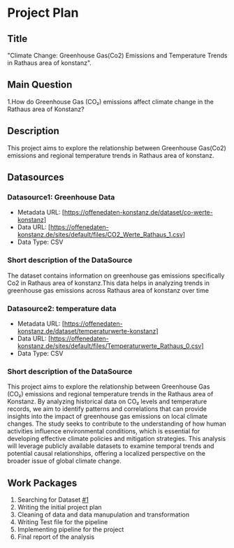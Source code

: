 # Project Plan

## Title
<!-- Give your project a short title. -->
"Climate Change: Greenhouse Gas(Co2) Emissions and Temperature Trends in Rathaus area of konstanz".

## Main Question

<!-- Think about one main question you want to answer based on the data. -->
1.How do Greenhouse Gas (CO₂) emissions affect climate change in the Rathaus area of Konstanz?

## Description

<!-- Describe your data science project in max. 200 words. Consider writing about why and how you attempt it. -->
This project aims to explore the relationship between Greenhouse Gas(Co2) emissions and regional temperature trends in Rathaus area of konstanz.

## Datasources

<!-- Describe each datasources you plan to use in a section. Use the prefic "DatasourceX" where X is the id of the datasource. -->

### Datasource1: Greenhouse Data
* Metadata URL: [https://offenedaten-konstanz.de/dataset/co-werte-konstanz]
* Data URL: [https://offenedaten-konstanz.de/sites/default/files/CO2_Werte_Rathaus_1.csv]
* Data Type: CSV
 ### Short description of the DataSource
 The dataset contains information on greenhouse gas emissions specifically Co2 in Rathaus area of konstanz.This data 
 helps in analyzing trends in greenhouse gas emissions across Rathaus area of konstanz over time
### Datasource2: temperature data
* Metadata URL: [https://offenedaten-konstanz.de/dataset/temperaturwerte-konstanz]
* Data URL: [https://offenedaten-konstanz.de/sites/default/files/Temperaturwerte_Rathaus_0.csv]
* Data Type: CSV
### Short description of the DataSource
This project aims to explore the relationship between Greenhouse Gas (CO₂) emissions and regional temperature trends in the Rathaus area of Konstanz. By analyzing historical data on CO₂ levels and temperature records, we aim to identify patterns and correlations that can provide insights into the impact of greenhouse gas emissions on local climate changes. The study seeks to contribute to the understanding of how human activities influence environmental conditions, which is essential for developing effective climate policies and mitigation strategies. This analysis will leverage publicly available datasets to examine temporal trends and potential causal relationships, offering a localized perspective on the broader issue of global climate change.
## Work Packages

<!-- List of work packages ordered sequentially, each pointing to an issue with more details. -->

1. Searching for Dataset [#1][i1]
2. Writing the initial project plan
3. Cleaning of data and data manupulation and transformation
4. Writing Test file for the pipeline
5. Implementing pipeline for the project
6. Final report of the analysis

[i1]: https://github.com/jvalue/made-template/issues/1
